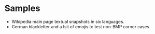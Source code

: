 # Samples

  * Wikipedia main page textual snapshots in six languages.
  * German blackletter and a lsit of emojis to test non-BMP corner cases.
